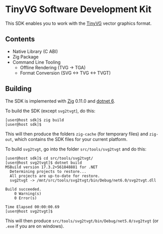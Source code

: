 # TinyVG Software Development Kit

This SDK enables you to work with the [TinyVG](https://tinyvg.tech/) vector graphics format.

## Contents

- Native Library (C ABI)
- Zig Package
- Command Line Tooling
  - Offline Rendering (TVG -> TGA)
  - Format Conversion (SVG <-> TVG <-> TVGT)

## Building

The SDK is implemented with [Zig](https://ziglang.org/) 0.11.0 and [dotnet 6](https://dotnet.microsoft.com/en-us/).

To build the SDK (except `svg2tvgt`), do this:

```sh-session
[user@host sdk]$ zig build
[user@host sdk]$
```

This will then produce the folders `zig-cache` (for temporary files) and `zig-out`, which contains the SDK files for your current platform.

To build `svg2tvgt`, go into the folder `src/tools/svg2tvgt` and do this:

```sh-session
[user@host sdk]$ cd src/tools/svg2tvgt/
[user@host svg2tvgt]$ dotnet build
MSBuild version 17.3.2+561848881 for .NET
  Determining projects to restore...
  All projects are up-to-date for restore.
  svg2tvgt -> /mnt/src/tools/svg2tvgt/bin/Debug/net6.0/svg2tvgt.dll

Build succeeded.
    0 Warning(s)
    0 Error(s)

Time Elapsed 00:00:00.69
[user@host svg2tvgt]$
```

This will then produce `src/tools/svg2tvgt/bin/Debug/net5.0/svg2tvgt` (or `.exe` if you are on windows).
